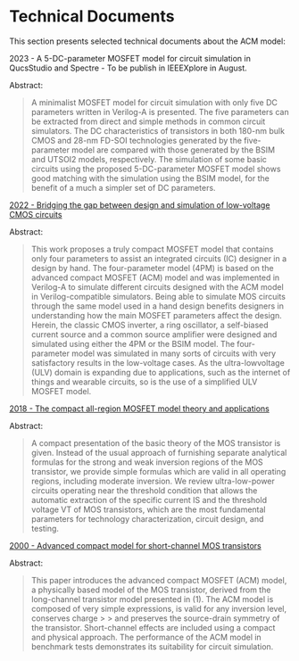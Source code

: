 # Technical Documents 

This section presents selected technical documents about the ACM model:


2023 - A 5-DC-parameter MOSFET model for circuit simulation in QucsStudio and Spectre - To be publish in IEEEXplore in August.

 Abstract: 
> A minimalist MOSFET model for circuit simulation
> with only five DC parameters written in Verilog-A is presented.
> The five parameters can be extracted from direct and simple
> methods in common circuit simulators. The DC characteristics
> of transistors in both 180-nm bulk CMOS and 28-nm FD-SOI
> technologies generated by the five-parameter model are compared
> with those generated by the BSIM and UTSOI2 models, respectively.
> The simulation of some basic circuits using the proposed
> 5-DC-parameter MOSFET model shows good matching with the
> simulation using the BSIM model, for the benefit of a much
> a simpler set of DC parameters.






[2022 - Bridging the gap between design and simulation of low-voltage CMOS circuits](https://www.mdpi.com/2079-9268/12/2/34)

Abstract: 
> This work proposes a truly compact MOSFET model that contains only four parameters
> to assist an integrated circuits (IC) designer in a design by hand. The four-parameter model (4PM)
> is based on the advanced compact MOSFET (ACM) model and was implemented in Verilog-A to
> simulate different circuits designed with the ACM model in Verilog-compatible simulators. Being
> able to simulate MOS circuits through the same model used in a hand design benefits designers
> in understanding how the main MOSFET parameters affect the design. Herein, the classic CMOS
> inverter, a ring oscillator, a self-biased current source and a common source amplifier were designed
> and simulated using either the 4PM or the BSIM model. The four-parameter model was simulated
> in many sorts of circuits with very satisfactory results in the low-voltage cases. As the ultra-lowvoltage (ULV) domain is expanding due to applications, such as the internet of things and wearable
> circuits, so is the use of a simplified ULV MOSFET model.


[2018 - The compact all-region MOSFET model theory and applications](https://ieeexplore.ieee.org/document/8585657)

Abstract: 
> A compact presentation of the basic theory of the
> MOS transistor is given. Instead of the usual approach of
> furnishing separate analytical formulas for the strong and weak
> inversion regions of the MOS transistor, we provide simple
> formulas which are valid in all operating regions, including
> moderate inversion. We review ultra-low-power circuits
> operating near the threshold condition that allows the automatic
> extraction of the specific current IS and the threshold voltage VT
> of MOS transistors, which are the most fundamental parameters
> for technology characterization, circuit design, and testing.

[2000 - Advanced compact model for short-channel MOS transistors](https://ieeexplore.ieee.org/document/852650)

Abstract: 
> This paper introduces the advanced compact MOSFET (ACM) model, a physically based model of the MOS transistor, derived from the long-channel transistor model presented in (1). The ACM model is composed of very simple expressions, is valid for any inversion level, conserves charge > > and preserves the source-drain symmetry of the transistor. Short-channel effects are included using a compact and physical approach. The performance of the ACM model in benchmark tests demonstrates its suitability for circuit simulation.


